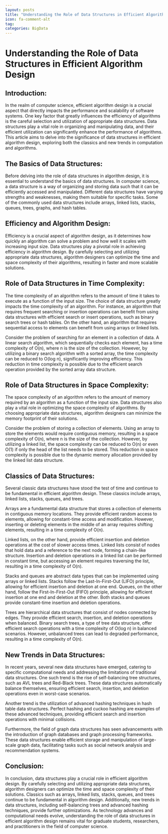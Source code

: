 ```yaml
---
layout: posts
title: "Understanding the Role of Data Structures in Efficient Algorithm Design"
icon: fa-comment-alt
tag:      
categories: BigData
---
```



# Understanding the Role of Data Structures in Efficient Algorithm Design

## Introduction:

In the realm of computer science, efficient algorithm design is a crucial aspect that directly impacts the performance and scalability of software systems. One key factor that greatly influences the efficiency of algorithms is the careful selection and utilization of appropriate data structures. Data structures play a vital role in organizing and manipulating data, and their efficient utilization can significantly enhance the performance of algorithms. This article aims to delve into the significance of data structures in efficient algorithm design, exploring both the classics and new trends in computation and algorithms.

## The Basics of Data Structures:

Before delving into the role of data structures in algorithm design, it is essential to understand the basics of data structures. In computer science, a data structure is a way of organizing and storing data such that it can be efficiently accessed and manipulated. Different data structures have varying strengths and weaknesses, making them suitable for specific tasks. Some of the commonly used data structures include arrays, linked lists, stacks, queues, trees, graphs, and hash tables.

## Efficiency and Algorithm Design:

Efficiency is a crucial aspect of algorithm design, as it determines how quickly an algorithm can solve a problem and how well it scales with increasing input size. Data structures play a pivotal role in achieving efficiency in algorithm design. By carefully selecting and utilizing appropriate data structures, algorithm designers can optimize the time and space complexity of their algorithms, resulting in faster and more scalable solutions.

## Role of Data Structures in Time Complexity:

The time complexity of an algorithm refers to the amount of time it takes to execute as a function of the input size. The choice of data structure greatly impacts the time complexity of an algorithm. For instance, an algorithm that requires frequent searching or insertion operations can benefit from using data structures with efficient search or insert operations, such as binary search trees or hash tables. On the other hand, an algorithm that requires sequential access to elements can benefit from using arrays or linked lists.

Consider the problem of searching for an element in a collection of data. A linear search algorithm, which sequentially checks each element, has a time complexity of O(n), where n is the size of the collection. However, by utilizing a binary search algorithm with a sorted array, the time complexity can be reduced to O(log n), significantly improving efficiency. This reduction in time complexity is possible due to the efficient search operation provided by the sorted array data structure.

## Role of Data Structures in Space Complexity:

The space complexity of an algorithm refers to the amount of memory required by an algorithm as a function of the input size. Data structures also play a vital role in optimizing the space complexity of algorithms. By choosing appropriate data structures, algorithm designers can minimize the memory footprint of their solutions.

Consider the problem of storing a collection of elements. Using an array to store the elements would require contiguous memory, resulting in a space complexity of O(n), where n is the size of the collection. However, by utilizing a linked list, the space complexity can be reduced to O(n) or even O(1) if only the head of the list needs to be stored. This reduction in space complexity is possible due to the dynamic memory allocation provided by the linked list data structure.

## Classics of Data Structures:

Several classic data structures have stood the test of time and continue to be fundamental in efficient algorithm design. These classics include arrays, linked lists, stacks, queues, and trees.

Arrays are a fundamental data structure that stores a collection of elements in contiguous memory locations. They provide efficient random access to elements, allowing for constant-time access and modification. However, inserting or deleting elements in the middle of an array requires shifting elements, resulting in a time complexity of O(n).

Linked lists, on the other hand, provide efficient insertion and deletion operations at the cost of slower access times. Linked lists consist of nodes that hold data and a reference to the next node, forming a chain-like structure. Insertion and deletion operations in a linked list can be performed in constant time, but accessing an element requires traversing the list, resulting in a time complexity of O(n).

Stacks and queues are abstract data types that can be implemented using arrays or linked lists. Stacks follow the Last-In-First-Out (LIFO) principle, allowing for efficient insertion and deletion at one end. Queues, on the other hand, follow the First-In-First-Out (FIFO) principle, allowing for efficient insertion at one end and deletion at the other. Both stacks and queues provide constant-time insertion and deletion operations.

Trees are hierarchical data structures that consist of nodes connected by edges. They provide efficient search, insertion, and deletion operations when balanced. Binary search trees, a type of tree data structure, offer efficient search operations with a time complexity of O(log n) in balanced scenarios. However, unbalanced trees can lead to degraded performance, resulting in a time complexity of O(n).

## New Trends in Data Structures:

In recent years, several new data structures have emerged, catering to specific computational needs and addressing the limitations of traditional data structures. One such trend is the rise of self-balancing tree structures, such as AVL trees and Red-Black trees. These data structures automatically balance themselves, ensuring efficient search, insertion, and deletion operations even in worst-case scenarios.

Another trend is the utilization of advanced hashing techniques in hash table data structures. Perfect hashing and cuckoo hashing are examples of these advanced techniques, providing efficient search and insertion operations with minimal collisions.

Furthermore, the field of graph data structures has seen advancements with the introduction of graph databases and graph processing frameworks. These data structures enable efficient storage and manipulation of large-scale graph data, facilitating tasks such as social network analysis and recommendation systems.

## Conclusion:

In conclusion, data structures play a crucial role in efficient algorithm design. By carefully selecting and utilizing appropriate data structures, algorithm designers can optimize the time and space complexity of their solutions. Classics such as arrays, linked lists, stacks, queues, and trees continue to be fundamental in algorithm design. Additionally, new trends in data structures, including self-balancing trees and advanced hashing techniques, provide further optimizations. As technology advances and computational needs evolve, understanding the role of data structures in efficient algorithm design remains vital for graduate students, researchers, and practitioners in the field of computer science.